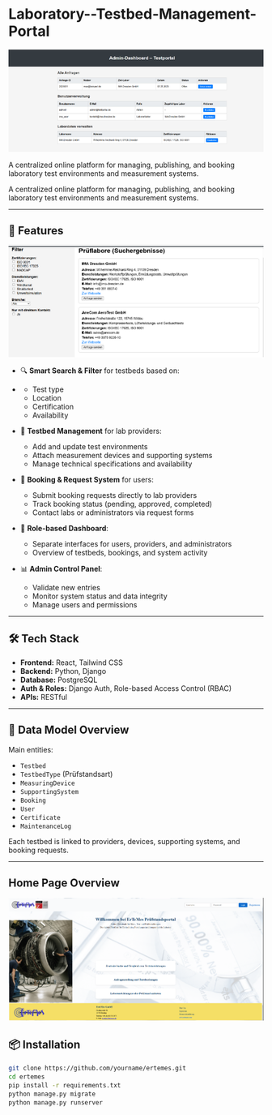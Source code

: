 # Laboratory--Testbed-Management-Portal
![Admin demo Page](screenshot/admin.png)

A centralized online platform for managing, publishing, and booking laboratory test environments and measurement systems.

A centralized online platform for managing, publishing, and booking laboratory test environments and measurement systems.

---

## 🚀 Features
![Smart Search demo Page](screenshot/filter.png)
- 🔍 **Smart Search & Filter** for testbeds based on:
- 
  - Test type
  - Location
  - Certification
  - Availability

- 🧪 **Testbed Management** for lab providers:
  - Add and update test environments
  - Attach measurement devices and supporting systems
  - Manage technical specifications and availability

- 📩 **Booking & Request System** for users:
  - Submit booking requests directly to lab providers
  - Track booking status (pending, approved, completed)
  - Contact labs or administrators via request forms

- 👥 **Role-based Dashboard**:
  - Separate interfaces for users, providers, and administrators
  - Overview of testbeds, bookings, and system activity

- 📊 **Admin Control Panel**:
  - Validate new entries
  - Monitor system status and data integrity
  - Manage users and permissions

---

## 🛠️ Tech Stack

- **Frontend:** React, Tailwind CSS
- **Backend:** Python, Django
- **Database:** PostgreSQL
- **Auth & Roles:** Django Auth, Role-based Access Control (RBAC)
- **APIs:** RESTful

---

## 🧱 Data Model Overview

Main entities:

- `Testbed`
- `TestbedType` (Prüfstandsart)
- `MeasuringDevice`
- `SupportingSystem`
- `Booking`
- `User`
- `Certificate`
- `MaintenanceLog`

Each testbed is linked to providers, devices, supporting systems, and booking requests.

---
## Home Page  Overview
![Smart Search demo Page](screenshot/home.png)
## 📦 Installation

```bash
git clone https://github.com/yourname/ertemes.git
cd ertemes
pip install -r requirements.txt
python manage.py migrate
python manage.py runserver
